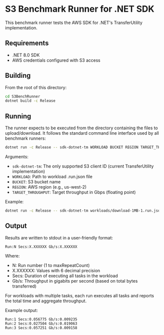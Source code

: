 # S3 Benchmark Runner for .NET SDK

This benchmark runner tests the AWS SDK for .NET's TransferUtility implementation.

## Requirements

- .NET 8.0 SDK
- AWS credentials configured with S3 access

## Building

From the root of this directory:

```bash
cd S3BenchRunner
dotnet build -c Release
```

## Running

The runner expects to be executed from the directory containing the files to upload/download. It follows the standard command line interface used by all benchmark runners:

```bash
dotnet run -c Release -- sdk-dotnet-tm WORKLOAD BUCKET REGION TARGET_THROUGHPUT
```

Arguments:
- `sdk-dotnet-tm`: The only supported S3 client ID (current TransferUtility implementation)
- `WORKLOAD`: Path to workload .run.json file
- `BUCKET`: S3 bucket name
- `REGION`: AWS region (e.g., us-west-2)
- `TARGET_THROUGHPUT`: Target throughput in Gbps (floating point)

Example:
```bash
dotnet run -c Release -- sdk-dotnet-tm workloads/download-1MB-1.run.json my-test-bucket us-west-2 100.0
```

## Output

Results are written to stdout in a user-friendly format:
```
Run:N Secs:X.XXXXXX Gb/s:X.XXXXXX
```

Where:
- N: Run number (1 to maxRepeatCount)
- X.XXXXXX: Values with 6 decimal precision
- Secs: Duration of executing all tasks in the workload
- Gb/s: Throughput in gigabits per second (based on total bytes transferred)

For workloads with multiple tasks, each run executes all tasks and reports the total time and aggregate throughput.

Example output:
```
Run:1 Secs:0.056775 Gb/s:0.009235
Run:2 Secs:0.027504 Gb/s:0.019063
Run:3 Secs:0.057251 Gb/s:0.009158
```

